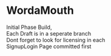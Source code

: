 # WordaMouth
Initial Phase Build, 
<br>
Each Draft is in a seperate branch
<br>
Dont forget to look for licensing in each
<br>
SignupLogin Page committed first
